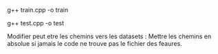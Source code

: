 g++ train.cpp -o train

g++ test.cpp -o test

Modifier peut etre les chemins vers les datasets : Mettre les chemins en absolue si jamais le code ne trouve pas le fichier des feaures.
